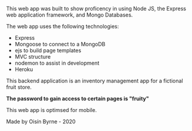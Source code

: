 This web app was built to show proficency in using Node JS, the Express web application framework, and Mongo Databases.

The web app uses the following technologies:

- Express
- Mongoose to connect to a MongoDB
- ejs to build page templates
- MVC structure
- nodemon to assist in development
- Heroku

This backend application is an inventory management app for a fictional fruit store.

**The password to gain access to certain pages is "fruity"**

This web app is optimsed for mobile.

Made by Oisín Byrne - 2020
